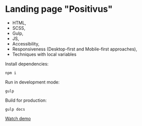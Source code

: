 # Landing page "Positivus"

- HTML,
- SCSS,
- Gulp,
- JS,
- Accessibility,
- Responsiveness (Desktop-first and Mobile-first approaches),
- Techniques with local variables


Install dependencies:
```
npm i
```

Run in development mode:
```
gulp
```

Build for production:
```
gulp docs
```

[Watch demo](https://sergeyzheleznyak1.github.io/positivus/)
